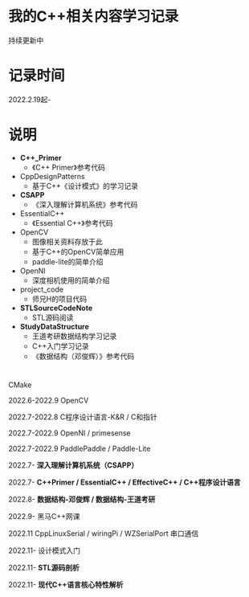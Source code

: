 # 我的C++相关内容学习记录
持续更新中

# 记录时间
2022.2.19起-

# 说明
* **C++_Primer**
  * 《C++ Primer》参考代码
* CppDesignPatterns
  * 基于C++《设计模式》的学习记录
* **CSAPP**
  * 《深入理解计算机系统》参考代码
* EssentialC++
  * 《Essential C++》参考代码
* OpenCV
  * 图像相关资料存放于此
  * 基于C++的OpenCV简单应用
  * paddle-lite的简单介绍
* OpenNI
  * 深度相机使用的简单介绍
* project_code
  * 师兄H的项目代码
* **STLSourceCodeNote**
  * STL源码阅读
* **StudyDataStructure**
  * 王道考研数据结构学习记录
  * C++入门学习记录
  * 《数据结构（邓俊辉）》参考代码


# 
CMake

2022.6-2022.9 OpenCV

2022.7-2022.8 C程序设计语言-K&R / C和指针

2022.7-2022.9 OpenNI / primesense

2022.7-2022.9 PaddlePaddle / Paddle-Lite

2022.7- **深入理解计算机系统（CSAPP）**

2022.7- **C++Primer / EssentialC++ / EffectiveC++ / C++程序设计语言**

2022.8- **数据结构-邓俊辉 / 数据结构-王道考研**

2022.9- 黑马C++网课

2022.11 CppLinuxSerial / wiringPi / WZSerialPort 串口通信

2022.11- 设计模式入门

2022.11- **STL源码剖析**

2022.11- **现代C++语言核心特性解析**
